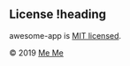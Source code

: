 ## License !heading

awesome-app is [MIT licensed](./LICENSE).

© 2019 [Me Me](mailto:me@example.com)
